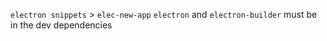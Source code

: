 `electron snippets` > `elec-new-app`
`electron` and `electron-builder` must be in the dev dependencies